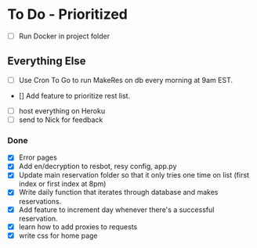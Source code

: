 # To Do - Prioritized



- [ ] Run Docker in project folder



## Everything Else
- [ ] Use Cron To Go to run MakeRes on db every morning at 9am EST. 
- [] Add feature to prioritize rest list. 
- [ ] host everything on Heroku
- [ ] send to Nick for feedback

### Done

- [X] Error pages
- [X] Add en/decryption to resbot, resy config, app.py
- [X] Update main reservation folder so that it only tries one time on list (first index or first index at 8pm)
- [X] Write daily function that iterates through database and makes reservations. 
- [X] Add feature to increment day whenever there's a successful reservation. 
- [X] learn how to add proxies to requests
- [X] write css for home page
